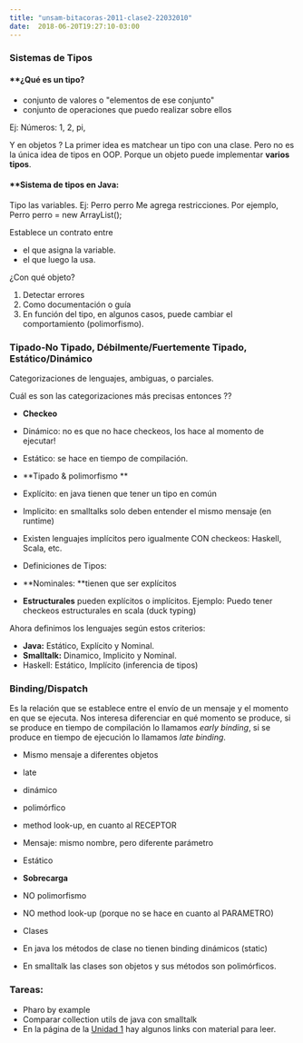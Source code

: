 ```yaml
---
title: "unsam-bitacoras-2011-clase2-22032010"
date:  2018-06-20T19:27:10-03:00
---
```



### Sistemas de Tipos


#### **[]()¿Qué es un tipo?

* conjunto de valores o "elementos de ese conjunto"
* conjunto de operaciones que puedo realizar sobre ellos

Ej: Números: 1, 2, pi,

Y en objetos ?
La primer idea es matchear un tipo con una clase.
Pero no es la única idea de tipos en OOP. Porque un objeto puede implementar **varios tipos**.

#### **[]()Sistema de tipos en Java:
Tipo las variables. Ej: Perro perro
Me agrega restricciones. Por ejemplo, Perro perro = new ArrayList<Object>(); 

Establece un contrato entre

* el que asigna la variable.
* el que luego la usa.

¿Con qué objeto?

1. Detectar errores
1. Como documentación o guía
1. En función del tipo, en algunos casos, puede cambiar el comportamiento (polimorfismo).


### Tipado-No Tipado, Débilmente/Fuertemente Tipado, Estático/Dinámico
Categorizaciones de lenguajes, ambiguas, o parciales.

Cuál es son las categorizaciones más precisas entonces ??

* **Checkeo**



 * Dinámico: no es que no hace checkeos, los hace al momento de ejecutar!


 * Estático: se hace en tiempo de compilación.

* **Tipado & polimorfismo
**



 * Explícito: en java tienen que tener un tipo en común
 * Implicito: en smalltalks solo deben entender el mismo mensaje (en runtime)

  * Existen lenguajes implícitos pero igualmente CON checkeos: Haskell, Scala, etc.

* Definiciones de Tipos:

 * **Nominales: **tienen que ser explícitos

 * **Estructurales** pueden explícitos o implícitos.
Ejemplo:
Puedo tener checkeos estructurales en scala (duck typing)

Ahora definimos los lenguajes según estos criterios:

* **Java:** Estático, Explícito y Nominal.
* **Smalltalk:** Dinamico, Implicito y Nominal.
* Haskell: Estático, Implícito (inferencia de tipos)


### Binding/Dispatch
Es la relación que se establece entre el envío de un mensaje y el momento en que se ejecuta. Nos interesa diferenciar en qué momento se produce, si se produce en tiempo de compilación lo llamamos *early binding*, si se produce en tiempo de ejecución lo llamamos *late binding*.

* Mismo mensaje a diferentes objetos

 * late
 * dinámico
 * polimórfico
 * method look-up, en cuanto al RECEPTOR

* Mensaje: mismo nombre, pero diferente parámetro

 * Estático
 * **Sobrecarga**

 * NO polimorfismo
 * NO method  look-up (porque no se hace en cuanto al PARAMETRO)
* Clases

 * En java los métodos de clase no tienen binding dinámicos (static)
 * En smalltalk las clases son objetos y sus métodos son polimórficos.


### Tareas:

* Pharo by example
* Comparar collection utils de java con smalltalk
* En la página de la [Unidad 1](../conceptos-tipos-binding) hay algunos links con material para leer.